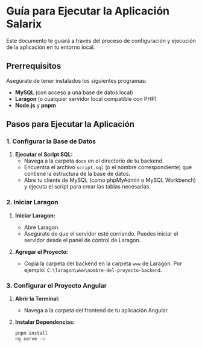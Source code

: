 # Guía para Ejecutar la Aplicación Salarix

Este documento te guiará a través del proceso de configuración y ejecución de la aplicación en tu entorno local.

## Prerrequisitos

Asegúrate de tener instalados los siguientes programas:

- **MySQL** (con acceso a una base de datos local)
- **Laragon** (o cualquier servidor local compatible con PHP)
- **Node.js** y **pnpm**

## Pasos para Ejecutar la Aplicación

### 1. Configurar la Base de Datos

1. **Ejecutar el Script SQL:**
   - Navega a la carpeta `docs` en el directorio de tu backend.
   - Encuentra el archivo `script.sql` (o el nombre correspondiente) que contiene la estructura de la base de datos.
   - Abre tu cliente de MySQL (como phpMyAdmin o MySQL Workbench) y ejecuta el script para crear las tablas necesarias.

### 2. Iniciar Laragon

1. **Iniciar Laragon:**
   - Abre Laragon.
   - Asegúrate de que el servidor esté corriendo. Puedes iniciar el servidor desde el panel de control de Laragon.

2. **Agregar el Proyecto:**
   - Copia la carpeta del backend en la carpeta `www` de Laragon. Por ejemplo: `C:\laragon\www\nombre-del-proyecto-backend`.

### 3. Configurar el Proyecto Angular

1. **Abrir la Terminal:**
   - Navega a la carpeta del frontend de tu aplicación Angular.

2. **Instalar Dependencias:**
   ```bash
   pnpm install
   ng serve -o
